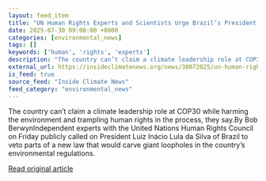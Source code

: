 ```yaml
---
layout: feed_item
title: "UN Human Rights Experts and Scientists Urge Brazil’s President to Veto a Law That Would Cut Environmental Reviews"
date: 2025-07-30 09:00:00 +0000
categories: [environmental_news]
tags: []
keywords: ['human', 'rights', 'experts']
description: "The country can’t claim a climate leadership role at COP30 while harming the environment and trampling human rights in the process, they say"
external_url: https://insideclimatenews.org/news/30072025/un-human-rights-council-brazil-environmental-review-law/
is_feed: true
source_feed: "Inside Climate News"
feed_category: "environmental_news"
---
```


The country can’t claim a climate leadership role at COP30 while harming the environment and trampling human rights in the process, they say.By Bob BerwynIndependent experts with the United Nations Human Rights Council on Friday publicly called on President Luiz Inácio Lula da Silva of Brazil to veto parts of a new law that would carve giant loopholes in the country’s environmental regulations.

[Read original article](https://insideclimatenews.org/news/30072025/un-human-rights-council-brazil-environmental-review-law/)
